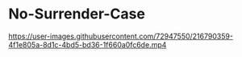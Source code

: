# No-Surrender-Case
https://user-images.githubusercontent.com/72947550/216790359-4f1e805a-8d1c-4bd5-bd36-1f660a0fc6de.mp4
